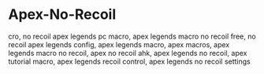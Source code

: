 # Apex-No-Recoil
cro, no recoil apex legends pc macro, apex legends macro no recoil free, no recoil apex legends config, apex legends macro, apex macros, apex legends macro no recoil, apex no recoil ahk, apex legends no recoil, apex tutorial macro, apex legends recoil control, apex legends no recoil settings
